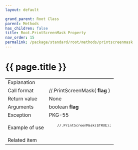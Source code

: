 ```yaml
---
layout: default

grand_parent: Root Class
parent: Methods
has_children: false
title: Root.PrintScreenMask Property
nav_order: 15
permalink: /package/standard/root/methods/printscreenmask
---
```

# {{ page.title }}

<table>
  <tr>
    <td>Explanation</td>
    <td colspan="2"></td>
  </tr>
  <tr>
    <td>Call format</td>
    <td colspan="2">//.PrintScreenMask( <b>flag</b> )</td>
  </tr>
  <tr>
    <td>Return value</td>
    <td colspan="2">None</td>
  </tr>  
  <tr>
    <td>Arguments</td>
    <td>boolean <b>flag</b></td>
    <td></td>
  </tr>
  <tr>
    <td>Exception</td>
    <td>PKG-55</td>
    <td></td>
  </tr>
  <tr>
    <td>Example of use</td>
    <td colspan="2">
    <code><pre>
    //.PrintScreenMask($TRUE);
    </pre></code></td>
  </tr>
  <tr>
    <td>Related item</td>
    <td colspan="2"></td>
  </tr>
</table>



